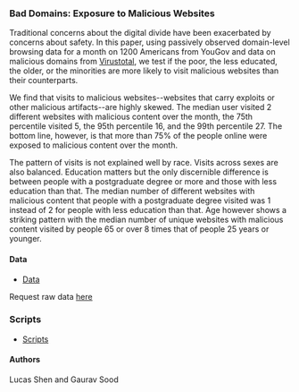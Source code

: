 ### Bad Domains: Exposure to Malicious Websites


Traditional concerns about the digital divide have been exacerbated by concerns about safety. In this paper, using passively observed domain-level browsing data for a month on 1200 Americans from YouGov and data on malicious domains from [Virustotal](https://www.virustotal.com/), we test if the poor, the less educated, the older, or the minorities are more likely to visit malicious websites than their counterparts. 

We find that visits to malicious websites--websites that carry exploits or other malicious artifacts--are highly skewed. The median user visited 2 different websites with malicious content over the month, the 75th percentile visited 5, the 95th percentile 16, and the 99th percentile 27. The bottom line, however, is that more than 75\% of the people online were exposed to malicious content over the month.

The pattern of visits is not explained well by race. Visits across sexes are also balanced. Education matters but the only discernible difference is between people with a postgraduate degree or more and those with less education than that. The median number of different websites with malicious content that people with a postgraduate degree visited was 1 instead of 2 for people with less education than that. Age however shows a striking pattern with the median number of unique websites with malicious content visited by people 65 or over 8 times that of people 25 years or younger.

#### Data

* [Data](data/)

Request raw data [here](https://dataverse.harvard.edu/dataset.xhtml?persistentId=doi:10.7910/DVN/VIV4TS) 

### Scripts

* [Scripts](scripts/)

#### Authors

Lucas Shen and Gaurav Sood
